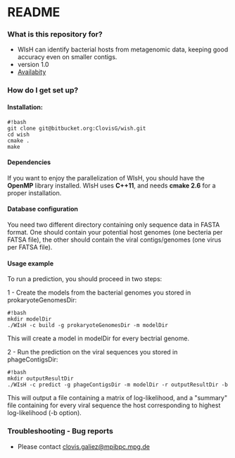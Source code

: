 # README #


### What is this repository for? ###

* WIsH can identify bacterial hosts from metagenomic data, keeping good accuracy even on smaller contigs.
* version 1.0
* [Availabity](https://bitbucket.org/ClovisG/wish)

### How do I get set up? ###

#### Installation: ####

```
#!bash
git clone git@bitbucket.org:ClovisG/wish.git
cd wish
cmake .
make
```


#### Dependencies ####
If you want to enjoy the parallelization of WIsH, you should have the **OpenMP** library installed. WIsH uses **C++11**, and needs **cmake 2.6** for a proper installation.

#### Database configuration ####

You need two different directory containing only sequence data in FASTA format. One should contain your potential host genomes (one becteria per FATSA file), the other should contain the viral contigs/genomes (one virus per FATSA file).

#### Usage example ####
To run a prediction, you should proceed in two steps:

1 - Create the models from the bacterial genomes you stored in prokaryoteGenomesDir:
```
#!bash
mkdir modelDir
./WIsH -c build -g prokaryoteGenomesDir -m modelDir
```
This will create a model in modelDir for every bectrial genome.

2 - Run the prediction on the viral sequences you stored in phageContigsDir:

```
#!bash
mkdir outputResultDir
./WIsH -c predict -g phageContigsDir -m modelDir -r outputResultDir -b
```
This will output a file containing a matrix of log-likelihood, and a "summary" file containing for every viral sequence the host corresponding to highest log-likelihood (-b option).



### Troubleshooting - Bug reports ###

* Please contact clovis.galiez@mpibpc.mpg.de